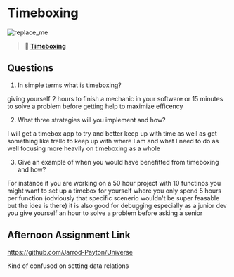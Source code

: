 # Timeboxing

![replace_me](https://codeworks.blob.core.windows.net/public/assets/img/illustrations/placeholder.svg)
> **📖 [Timeboxing](https://codeworksacademy.com/fs-student-guide/resources/wk5/03-Timeboxing)**

## Questions

1. In simple terms what is timeboxing?

giving yourself 2 hours to finish a mechanic in your software or 15 minutes to solve a problem before getting help to maximize efficency

2. What three strategies will you implement and how?

I will get a timebox app to try and better keep up with time as well as get something like trello to keep up with where I am and what I need to do as well focusing more heavily on timeboxing as a whole

3. Give an example of when you would have benefitted from timeboxing and how? 

For instance if you are working on a 50 hour project with 10 functinos you might want to set up a timebox for yourself where you only spend 5 hours per function (odviously that specific scenerio wouldn't be super feasable but the idea is there) it is also good for debugging especially as a junior dev you give yourself an hour to solve a problem before asking a senior

## Afternoon Assignment Link

https://github.com/Jarrod-Payton/Universe

Kind of confused on setting data relations
